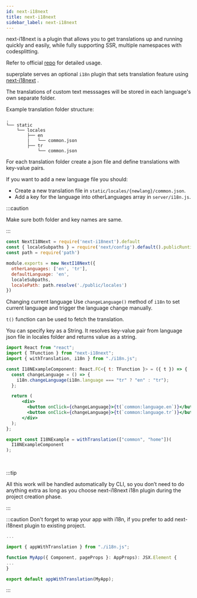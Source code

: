 ```yaml
---
id: next-i18next
title: next-i18next
sidebar_label: next-i18next
---
```


next-i18next is a plugin that allows you to get translations up and running quickly and easily, while fully supporting SSR, multiple namespaces with codesplitting.

Refer to official [repo](https://github.com/isaachinman/next-i18next) for detailed usage.

superplate serves an optional `i18n` plugin that sets translation feature using [next-i18next]((https://github.com/isaachinman/next-i18next)) .

The translations of custom text messsages will be stored in each language's own separate folder.

Example translation folder structure:

```
.
└── static
    └── locales
        ├── en
        |   └── common.json
        ├── tr
            └── common.json
```

For each translation folder create a json file and define translations with key-value pairs.

If you want to add a new language file you should:

  - Create a new translation file in `static/locales/{newlang}/common.json`. 
  - Add a key for the language into otherLanguages array in `server/i18n.js`.

:::caution

Make sure both folder and key names are same.

:::


```jsx title="i18n.js"
const NextI18Next = require('next-i18next').default
const { localeSubpaths } = require('next/config').default().publicRuntimeConfig
const path = require('path')

module.exports = new NextI18Next({
  otherLanguages: ['en', 'tr'],
  defaultLanguage: 'en',
  localeSubpaths,
  localePath: path.resolve('./public/locales')
})
```

Changing current language
Use `changeLanguage()` method of `i18n` to set current language and trigger the language change manually.

`t()` function can be used to fetch the translation.

You can specify key as a String. It resolves key-value pair from language json file in locales folder and returns value as a string.


```jsx title="components/I18NExampleComponent
import React from "react";
import { TFunction } from "next-i18next";
import { withTranslation, i18n } from "./i18n.js";

const I18NExampleComponent: React.FC<{ t: TFunction }> = ({ t }) => {
  const changeLanguage = () => {
    i18n.changeLanguage(i18n.language === "tr" ? "en" : "tr");
  };

  return (
      <div>
        <button onClick={changeLanguage}>{t(`common:language.en`)}</button>
        <button onClick={changeLanguage}>{t(`common:language.tr`)}</button>
      </div>
  );
};

export const I18NExample = withTranslation(["common", "home"])(
  I18NExampleComponent
);
```


<br/>

:::tip

All this work will be handled automatically by CLI, so you don’t need to do anything extra as long as you choose next-i18next i18n plugin during the project creation phase.

:::

:::caution
Don't forget to wrap your app with i18n, if you prefer to add next-i18next plugin to existing project.

```jsx title="pages/_app.tsx"
...

import { appWithTranslation } from "./i18n.js";

function MyApp({ Component, pageProps }: AppProps): JSX.Element {
...
}

export default appWithTranslation(MyApp);
```
:::
